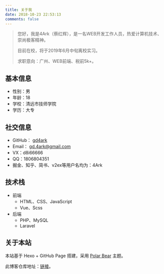 ```yaml
---
title: 关于我
date: 2018-10-23 22:53:13
comments: false
---
```

> 您好，我是4Ark（蔡红辉），是一名WEB开发工作人员，热爱计算机技术、崇尚极客精神。
>
> 目前在校，将于2019年6月中旬离校实习。
>
> 求职意向：广州、WEB前端、税前5k+。

## 基本信息

- 性别：男
- 年龄：18
- 学校：清远市技师学院
- 学历：大专

## 社交信息

- GitHub： [gd4ark](https://github.com/gd4Ark)
- Email： gd.4ark@gmail.com
- VX：d8i66666
- QQ：1806804351
- 掘金、知乎、简书、v2ex等用户名均为：4Ark

## 技术栈

- 前端
  - HTML、CSS、JavaScript
  - Vue、Scss
- 后端
  - PHP、MySQL
  - Laravel

## 关于本站

本站基于 Hexo + GitHub Page 搭建，采用 [Polar Bear](https://github.com/frostfan/hexo-theme-polarbear) 主题。

此博客仓库地址：[链接](https://github.com/gd4Ark/gd4Ark.github.io)。